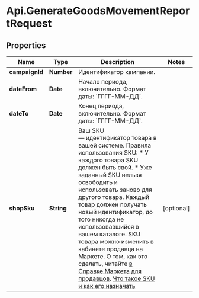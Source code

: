 # Api.GenerateGoodsMovementReportRequest

## Properties

Name | Type | Description | Notes
------------ | ------------- | ------------- | -------------
**campaignId** | **Number** | Идентификатор кампании. | 
**dateFrom** | **Date** | Начало периода, включительно. Формат даты: &#x60;ГГГГ-ММ-ДД&#x60;.  | 
**dateTo** | **Date** | Конец периода, включительно. Формат даты: &#x60;ГГГГ-ММ-ДД&#x60;.  | 
**shopSku** | **String** | Ваш SKU — идентификатор товара в вашей системе.  Правила использования SKU:  * У каждого товара SKU должен быть свой.  * Уже заданный SKU нельзя освободить и использовать заново для другого товара. Каждый товар должен получать новый идентификатор, до того никогда не использовавшийся в вашем каталоге.  SKU товара можно изменить в кабинете продавца на Маркете. О том, как это сделать, читайте [в Справке Маркета для продавцов](https://yandex.ru/support2/marketplace/ru/assortment/operations/edit-sku).  [Что такое SKU и как его назначать](https://yandex.ru/support/marketplace/assortment/add/index.html#fields)  | [optional] 


